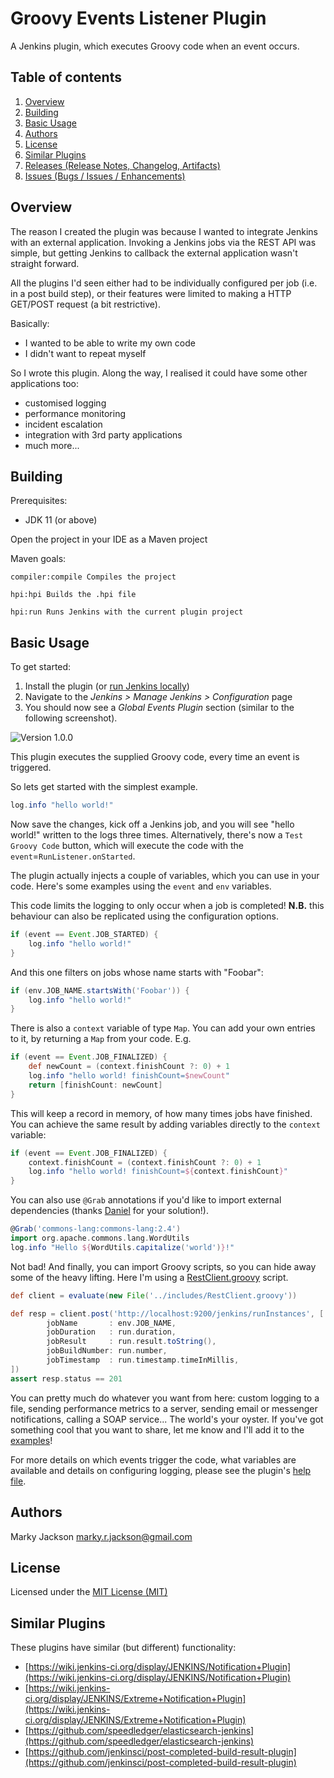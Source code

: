 # Groovy Events Listener Plugin

A Jenkins plugin, which executes Groovy code when an event occurs.

Table of contents
---

1. [Overview](#overview)
1. [Building](#building)
1. [Basic Usage](#basic-usage)
1. [Authors](#authors)
1. [License](#license)
1. [Similar Plugins](#similar-plugins)
1. [Releases (Release Notes, Changelog, Artifacts)](../../releases)
1. [Issues (Bugs / Issues / Enhancements)](../../issues)

Overview
---

The reason I created the plugin was because I wanted to integrate Jenkins with an external application.
Invoking a Jenkins jobs via the REST API was simple, but getting Jenkins to callback the external application wasn't
straight forward.

All the plugins I'd seen either had to be individually configured per job (i.e. in a post build step), or their features
were limited to making a HTTP GET/POST request (a bit restrictive).

Basically:

- I wanted to be able to write my own code
- I didn't want to repeat myself

So I wrote this plugin. Along the way, I realised it could have some other applications too:

- customised logging
- performance monitoring
- incident escalation
- integration with 3rd party applications
- much more...

Building
---

Prerequisites:

- JDK 11 (or above)

Open the project in your IDE as a Maven project

Maven goals:
```
compiler:compile Compiles the project

hpi:hpi Builds the .hpi file

hpi:run Runs Jenkins with the current plugin project
```

Basic Usage
---

To get started:

1. Install the plugin (or [run Jenkins locally](#building))
1. Navigate to the *Jenkins > Manage Jenkins > Configuration* page
1. You should now see a *Global Events Plugin* section (similar to the following screenshot).

![Version 1.0.0](src/main/site/screenshot-version-1.005.png "Version 1.005")

This plugin executes the supplied Groovy code, every time an event is triggered.

So lets get started with the simplest example.

```Groovy
log.info "hello world!"
```

Now save the changes, kick off a Jenkins job, and you will see "hello world!" written to the logs three times. Alternatively,
there's now a `Test Groovy Code` button, which will execute the code with the `event`=`RunListener.onStarted`.

The plugin actually injects a couple of variables, which you can use in your code. Here's some examples using the `event`
and `env` variables.

This code limits the logging to only occur when a job is completed! **N.B.** this behaviour can also be replicated using the configuration options.

```Groovy
if (event == Event.JOB_STARTED) {
    log.info "hello world!"
}
```

And this one filters on jobs whose name starts with "Foobar":

```Groovy
if (env.JOB_NAME.startsWith('Foobar')) {
    log.info "hello world!"
}
```

There is also a `context` variable of type `Map`. You can add your own entries to it, by returning a `Map` from your code.
E.g.

```Groovy
if (event == Event.JOB_FINALIZED) {
    def newCount = (context.finishCount ?: 0) + 1
    log.info "hello world! finishCount=$newCount"
    return [finishCount: newCount]
}
```

This will keep a record in memory, of how many times jobs have finished. You can achieve the same result by
adding variables directly to the `context` variable:

```Groovy
if (event == Event.JOB_FINALIZED) {
    context.finishCount = (context.finishCount ?: 0) + 1
    log.info "hello world! finishCount=${context.finishCount}"
}
```

You can also use `@Grab` annotations if you'd like to import external dependencies
(thanks [Daniel](https://github.com/CoreMedia/job-dsl-plugin/commit/830fae7a0fd8a046c620600e46633166804190e3) for your solution!).

```Groovy
@Grab('commons-lang:commons-lang:2.4')
import org.apache.commons.lang.WordUtils
log.info "Hello ${WordUtils.capitalize('world')}!"
```

Not bad! And finally, you can import Groovy scripts, so you can hide away some of the heavy lifting. Here I'm using
a [RestClient.groovy](src/main/site/includes/RestClient.groovy) script.

```Groovy
def client = evaluate(new File('../includes/RestClient.groovy'))

def resp = client.post('http://localhost:9200/jenkins/runInstances', [
        jobName       : env.JOB_NAME,
        jobDuration   : run.duration,
        jobResult     : run.result.toString(),
        jobBuildNumber: run.number,
        jobTimestamp  : run.timestamp.timeInMillis,
])
assert resp.status == 201
```

You can pretty much do whatever you want from here: custom logging to a file, sending performance metrics to
a server, sending email or messenger notifications, calling a SOAP service... The world's your oyster. If
you've got something cool that you want to share, let me know and I'll add it to the [examples](src/main/site/examples)!

For more details on which events trigger the code, what variables are available and details on configuring logging,
please see the plugin's [help file](https://cdn.rawgit.com/jenkinsci/groovy-events-listener-plugin/master/src/main/resources/org/jenkinsci/plugins/globalEventsPlugin/GlobalEventsPlugin/help-onEventGroovyCode.html).

Authors
---

Marky Jackson <marky.r.jackson@gmail.com>

License
---

Licensed under the [MIT License (MIT)](LICENSE)

Similar Plugins
---

These plugins have similar (but different) functionality:

- [https://wiki.jenkins-ci.org/display/JENKINS/Notification+Plugin](https://wiki.jenkins-ci.org/display/JENKINS/Notification+Plugin)
- [https://wiki.jenkins-ci.org/display/JENKINS/Extreme+Notification+Plugin](https://wiki.jenkins-ci.org/display/JENKINS/Extreme+Notification+Plugin)
- [https://github.com/speedledger/elasticsearch-jenkins](https://github.com/speedledger/elasticsearch-jenkins)
- [https://github.com/jenkinsci/post-completed-build-result-plugin](https://github.com/jenkinsci/post-completed-build-result-plugin)
